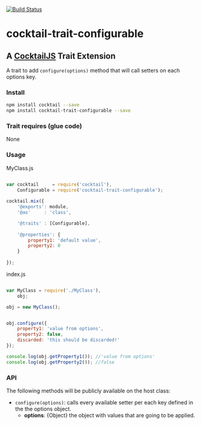 [![Build Status](https://travis-ci.org/CocktailJS/cocktail-trait-configurable.png?branch=master)](https://travis-ci.org/CocktailJS/cocktail-trait-configurable)

# cocktail-trait-configurable
## A [CocktailJS](http://cocktailjs.github.io) Trait Extension

A trait to add `configure(options)` method that will call setters on each options key. 

### Install

````bash
npm install cocktail --save
npm install cocktail-trait-configurable --save
````

### Trait requires (glue code)

None

### Usage

MyClass.js

````javascript

var cocktail     = require('cocktail'),
	Configurable = require('cocktail-trait-configurable');
	
cocktail.mix({
    '@exports': module,
    '@as'     : 'class',

    '@traits' : [Configurable],
    
    '@properties': {
    	property1: 'default value',
    	property2: 0
    }
    
});

````

index.js

````javascript

var MyClass = require('./MyClass'),
    obj;

obj = new MyClass();


obj.configure({
    property1: 'value from options', 
    property2: false, 
    discarded: 'this should be discarded!'
});

console.log(obj.getProperty1()); //'value from options'
console.log(obj.getProperty2()); //false

````

### API

The following methods will be publicly available on the host class:

- `configure(options)`: calls every available setter per each key defined in the the options object.
	- **options**: {Object} the object with values that are going to be applied.
